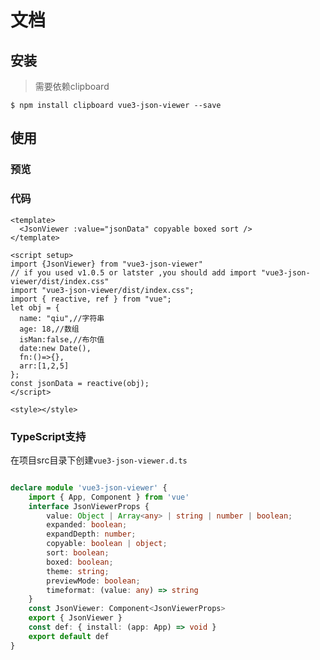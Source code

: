 # 文档
## 安装
> 需要依赖clipboard
```shell
$ npm install clipboard vue3-json-viewer --save
```
## 使用
### 预览
<Json/>

### 代码
```vue
<template>
  <JsonViewer :value="jsonData" copyable boxed sort />
</template>

<script setup>
import {JsonViewer} from "vue3-json-viewer"
// if you used v1.0.5 or latster ,you should add import "vue3-json-viewer/dist/index.css"
import "vue3-json-viewer/dist/index.css";
import { reactive, ref } from "vue";
let obj = {
  name: "qiu",//字符串
  age: 18,//数组
  isMan:false,//布尔值
  date:new Date(),
  fn:()=>{},
  arr:[1,2,5]
};
const jsonData = reactive(obj);
</script>

<style></style>
```
<script setup>
import Json from "../comp/Json.vue"
    
</script>

### TypeScript支持

在项目src目录下创建`vue3-json-viewer.d.ts`
```typescript

declare module 'vue3-json-viewer' {
    import { App, Component } from 'vue'
    interface JsonViewerProps {
        value: Object | Array<any> | string | number | boolean;
        expanded: boolean;
        expandDepth: number;
        copyable: boolean | object;
        sort: boolean;
        boxed: boolean;
        theme: string;
        previewMode: boolean;
        timeformat: (value: any) => string
    }
    const JsonViewer: Component<JsonViewerProps>
    export { JsonViewer }
    const def: { install: (app: App) => void }
    export default def
}
```

